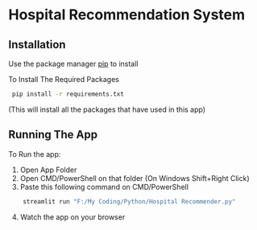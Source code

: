 # Hospital Recommendation System
## Installation
Use the package manager [pip](https://pip.pypa.io/en/stable/) to install 

To Install The Required Packages
```bash
 pip install -r requirements.txt
```
(This will install all the packages that have used in this app)
## Running The App
To Run the app:
 1. Open App Folder
 2. Open CMD/PowerShell on that folder (On Windows Shift+Right Click)
 3. Paste this following command on CMD/PowerShell
```bash
    streamlit run "F:/My Coding/Python/Hospital Recommender.py"
```
 4. Watch the app on your browser
